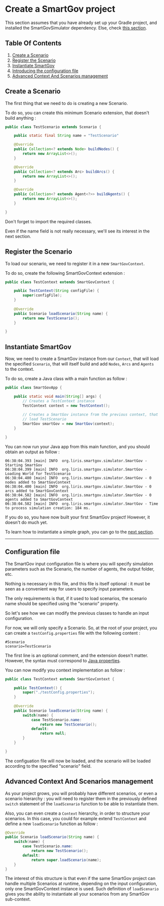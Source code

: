 # Create a SmartGov project

This section assumes that you have already set up your Gradle project, and installed the SmartGovSimulator dependency. Else, check [this section](Get-Started).

## Table Of Contents
1. [Create a Scenario](#create-a-scenario)
2. [Register the Scenario](#register-the-scenario)
3. [Instantiate SmartGov](#instantiate-smartgov)
4. [Introducing the configuration file](#configuration-file)
5. [Advanced Context And Scenarios management](#advanced-context-and-scenarios-management)

## Create a Scenario
The first thing that we need to do is creating a new Scenario.

To do so, you can create this minimum Scenario extension, that doesn't build anything : 
```java
public class TestScenario extends Scenario {

	public static final String name = "TestScenario"

	@Override
	public Collection<? extends Node> buildNodes() {
		return new ArrayList<>();
	}

	@Override
	public Collection<? extends Arc> buildArcs() {
		return new ArrayList<>();
	}

	@Override
	public Collection<? extends Agent<?>> buildAgents() {
		return new ArrayList<>();
	}

}
```
Don't forget to import the required classes.

Even if the name field is not really necessary, we'll see its interest in the next section.

## Register the Scenario
To load our scenario, we need to register it in a new `SmartGovContext`.

To do so, create the following SmartGovContext extension : 
```java
public class TestContext extends SmartGovContext {

	public TestContext(String configFile) {
		super(configFile);
	}
	
	@Override
	public Scenario loadScenario(String name) {
		return new TestScenario();
	}

}
```

## Instantiate SmartGov

Now, we need to create a SmartGov instance from our `Context`, that will load
the specified `Scenario`, that will itself build and add `Nodes`, `Arcs` and
`Agents` to the context.

To do so, create a Java class with a main function as follow : 
```java
public class SmartGovApp {

    public static void main(String[] args) {
    	// Creates a TestContext instance
    	TestContext context = new TestContext();
    	
    	// Creates a SmartGov instance from the previous context, that will
    	// load TestScenario
        SmartGov smartGov = new SmartGov(context);
    }

}
```
You can now run your Java app from this main function, and you should obtain an output as follow : 
```
06:38:04.393 [main] INFO  org.liris.smartgov.simulator.SmartGov - Starting SmartGov
06:38:04.399 [main] INFO  org.liris.smartgov.simulator.SmartGov - Loading World for TestScenario
06:38:04.400 [main] INFO  org.liris.smartgov.simulator.SmartGov - 0 nodes added to SmartGovContext
06:38:04.400 [main] INFO  org.liris.smartgov.simulator.SmartGov - 0 arcs added to SmartGovContext
06:38:04.582 [main] INFO  org.liris.smartgov.simulator.SmartGov - 0 agents added to SmartGovContext
06:38:04.582 [main] INFO  org.liris.smartgov.simulator.SmartGov - Time to process simulation creation: 184 ms.
```

If you do so, you have now built your first SmartGov project! However, it doesn't do much yet.

To learn how to instantiate a simple graph, you can go to the [next section](Simple-Graph).

***

## Configuration file

The SmartGov input configuration file is where you will specify simulation
parameters such as the Scenario, the number of agents, the output folder, etc.

Nothing is necessary in this file, and this file is itself optional : it must
be seen as a convenient way for users to specify input parameters.

The only requirements is that, if it used to load scenarios, the scenario name
should be specified using the "scenario" property.

So let's see how we can modify the previous classes to handle an input
configuration.

For now, we will only specify a Scenario. So, at the root of your project, you
can create a `testConfig.properties` file with the following content :
```
#Scenario
scenario=TestScenario
```

The first line is an optional comment, and the extension doesn't matter. However, the syntax must correspond to [Java properties](https://docs.oracle.com/javase/8/docs/api/java/util/Properties.html).

You can now modify you context implementation as follow :
```java
public class TestContext extends SmartGovContext {

	public TestContext() {
		super("./testConfig.properties");
	}
	
	@Override
	public Scenario loadScenario(String name) {
		switch(name) {
			case TestScenario.name:
				return new TestScenario();
			default:
				return null;
		}
	}

}
```

The configuation file will now be loaded, and the scenario will be loaded
according to the specified "scenario" field.

## Advanced Context And Scenarios management
As your project grows, you will probably have different scenarios, or even a scenario hierarchy : you will need to register them in the previously defined `switch` statement of the `loadScenario` function to be able to instantiate them.

Also, you can even create a `Context` hierarchy, in order to structure your scenarios. In this case, you could for example extend `TestContext` and define a new `loadScenario` function as follow : 
```java
@Override
public Scenario loadScenario(String name) {
	switch(name) {
		case TestScenario.name:
			return new TestScenario();
		default:
			return super.loadScenario(name);
	}
}
```
The interest of this structure is that even if the same SmartGov project can handle multiple Scenarios at runtime, depending on the input configuration, only one SmartGovContext instance is used. Such definition of `loadScenario` gives you the ability to instantiate all your scenarios from any SmartGov sub-context.
